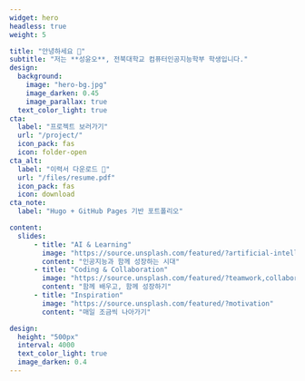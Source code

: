 ```yaml
---
widget: hero
headless: true
weight: 5

title: "안녕하세요 👋"
subtitle: "저는 **성윤오**, 전북대학교 컴퓨터인공지능학부 학생입니다."
design:
  background:
    image: "hero-bg.jpg"
    image_darken: 0.45
    image_parallax: true
  text_color_light: true
cta:
  label: "프로젝트 보러가기"
  url: "/project/"
  icon_pack: fas
  icon: folder-open
cta_alt:
  label: "이력서 다운로드 📄"
  url: "/files/resume.pdf"
  icon_pack: fas
  icon: download
cta_note:
  label: "Hugo + GitHub Pages 기반 포트폴리오"

content:
  slides:
      - title: "AI & Learning"
        image: "https://source.unsplash.com/featured/?artificial-intelligence"
        content: "인공지능과 함께 성장하는 시대"
      - title: "Coding & Collaboration"
        image: "https://source.unsplash.com/featured/?teamwork,collaboration,coding"
        content: "함께 배우고, 함께 성장하기"
      - title: "Inspiration"
        image: "https://source.unsplash.com/featured/?motivation"
        content: "매일 조금씩 나아가기"

design:
  height: "500px"
  interval: 4000
  text_color_light: true
  image_darken: 0.4
---
```

